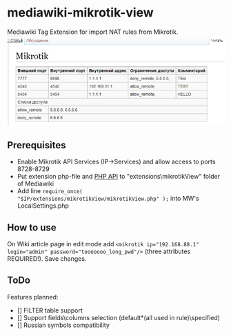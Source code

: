 # mediawiki-mikrotik-view

Mediawiki Tag Extension for import NAT rules from Mikrotik.
![alt_text](https://github.com/GOID1989/mediawiki-mikrotik-view/blob/master/example.PNG)

## Prerequisites
 - Enable Mikrotik API Services (IP->Services) and allow access to ports 8728-8729
 - Put extension php-file and [PHP API](https://github.com/BenMenking/routeros-api) to "extensions\mikrotikView" folder of Mediawiki
 - Add line `require_once( "$IP/extensions/mikrotikView/mikrotikView.php" );` into MW's LocalSettings.php
 
## How to use
On Wiki article page in edit mode add `<mikrotik ip="192.168.88.1" login="admin" password="tooooooo_long_pwd"/>` (three attributes REQUIRED!). Save changes.

## ToDo
Features planned:
 - [] FILTER table support
 - [] Support fields\columns selection (default\*(all used in rule)\specified)
 - [] Russian symbols compatibility
 